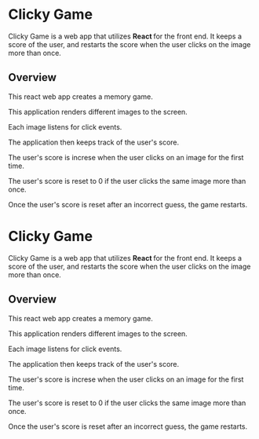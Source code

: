 # Clicky Game

Clicky Game is a web app that utilizes <strong> React </strong> for the front end. It keeps a score of the user, and restarts the score when the user clicks on the image more than once.

## Overview

This react web app creates a memory game.

This application renders different images to the screen.

Each image listens for click events.

The application then keeps track of the user's score.

The user's score is increse when the user clicks on an image for the first time.

The user's score is reset to 0 if the user clicks the same image more than once.

Once the user's score is reset after an incorrect guess, the game restarts.

# Clicky Game

Clicky Game is a web app that utilizes <strong> React </strong> for the front end. It keeps a score of the user, and restarts the score when the user clicks on the image more than once.

## Overview

This react web app creates a memory game.

This application renders different images to the screen.

Each image listens for click events.

The application then keeps track of the user's score.

The user's score is increse when the user clicks on an image for the first time.

The user's score is reset to 0 if the user clicks the same image more than once.

Once the user's score is reset after an incorrect guess, the game restarts.
